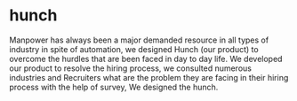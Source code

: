 # hunch
Manpower has always been a major demanded resource in all types of industry in spite of automation, we designed Hunch (our product) to overcome the hurdles that are been faced in day to day life. We developed our product to resolve the hiring process, we consulted numerous industries and Recruiters what are the problem they are facing in their hiring process with the help of survey, We designed the hunch. 
